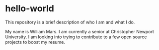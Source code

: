 # hello-world
This repository is a brief description of who I am and what I do.

My name is William Mars. I am currently a senior at Christopher Newport University.
I am looking into trying to contribute to a few open source projects to boost my resume.
